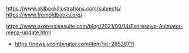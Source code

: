 https://www.oldbookillustrations.com/subjects/
https://www.fromoldbooks.org/


https://www.expressivesuite.com/blog/2021/09/14/Expressive-Animator-mega-update.html
* https://news.ycombinator.com/item?id=28536711